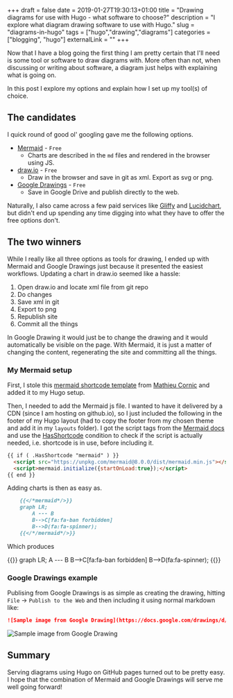 +++ 
draft = false
date = 2019-01-27T19:30:13+01:00
title = "Drawing diagrams for use with Hugo - what software to choose?"
description = "I explore what diagram drawing software to use with Hugo."
slug = "diagrams-in-hugo" 
tags = ["hugo","drawing","diagrams"]
categories = ["blogging", "hugo"]
externalLink = ""
+++

Now that I have a blog going the first thing I am pretty certain that I'll need is some tool or software to draw diagrams with. More often than not, when discussing or writing about software, a diagram just helps with explaining what is going on.

In this post I explore my options and explain how I set up my tool(s) of choice.

## The candidates

I quick round of good ol' googling gave me the following options.

* [Mermaid](https://mermaidjs.github.io/) - `Free`
    * Charts are described in the `md` files and rendered in the browser using JS.
* [draw.io](https://www.draw.io/) - `Free`
    * Draw in the browser and save in git as xml. Export as svg or png.
* [Google Drawings](https://docs.google.com/drawings/) - `Free`
    * Save in Google Drive and publish directly to the web.

Naturally, I also came across a few paid services like [Gliffy](https://www.gliffy.com/) and [Lucidchart](https://www.lucidchart.com/), but didn't end up spending any time digging into what they have to offer the free options don't.

## The two winners

While I really like all three options as tools for drawing, I ended up with Mermaid and Google Drawings just because it presented the easiest workflows. Updating a chart in draw.io seemed like a hassle:

1. Open draw.io and locate xml file from git repo
2. Do changes
3. Save xml in git
4. Export to png
5. Republish site
6. Commit all the things

In Google Drawing it would just be to change the drawing and it would automatically be visible on the page. With Mermaid, it is just a matter of changing the content, regenerating the site and committing all the things.

### My Mermaid setup

First, I stole this [mermaid shortcode template](https://github.com/matcornic/hugo-theme-learn/blob/master/layouts/shortcodes/mermaid.html) from [Mathieu Cornic](https://github.com/matcornic) and added it to my Hugo setup.

Then, I needed to add the Mermaid js file. I wanted to have it delivered by a CDN (since I am hosting on github.io), so I just included the following in the footer of my Hugo layout (had to copy the footer from my chosen theme and add it in my `layouts` folder). I got the script tags from the [Mermaid docs](https://mermaidjs.github.io/usage.html) and use the [HasShortcode](https://gohugo.io/templates/shortcode-templates/#checking-for-existence) condition to check if the script is actually needed, i.e. shortcode is in use, before including it.

```html
{{ if ( .HasShortcode "mermaid" ) }}
  <script src="https://unpkg.com/mermaid@8.0.0/dist/mermaid.min.js"></script>
  <script>mermaid.initialize({startOnLoad:true});</script>
{{ end }}
```

Adding charts is then as easy as.

```md
    {{</*mermaid*/>}}
    graph LR;
        A --- B
        B-->C[fa:fa-ban forbidden]
        B-->D(fa:fa-spinner);
    {{</*/mermaid*/>}}
```

Which produces

{{<mermaid>}}
graph LR;
A --- B
B-->C[fa:fa-ban forbidden]
B-->D(fa:fa-spinner);
{{</mermaid>}}

### Google Drawings example

Publising from Google Drawings is as simple as creating the drawing, hitting `File` -> `Publish to the Web` and then including it using normal markdown like:

```markdown
![Sample image from Google Drawing](https://docs.google.com/drawings/d/e/2PACX-1vTK9BdG4Wkck3XhUiJHWHbItePD8GXjbJIkXfnkm4q167QpYTdBJ8foottxPX45j4kh5Q5cWXTA9mJR/pub?w=480&h=270)
```

![Sample image from Google Drawing](https://docs.google.com/drawings/d/e/2PACX-1vTK9BdG4Wkck3XhUiJHWHbItePD8GXjbJIkXfnkm4q167QpYTdBJ8foottxPX45j4kh5Q5cWXTA9mJR/pub?w=480&h=270)

## Summary

Serving diagrams using Hugo on GitHub pages turned out to be pretty easy. I hope that the combination of Mermaid and Google Drawings will serve me well going forward!